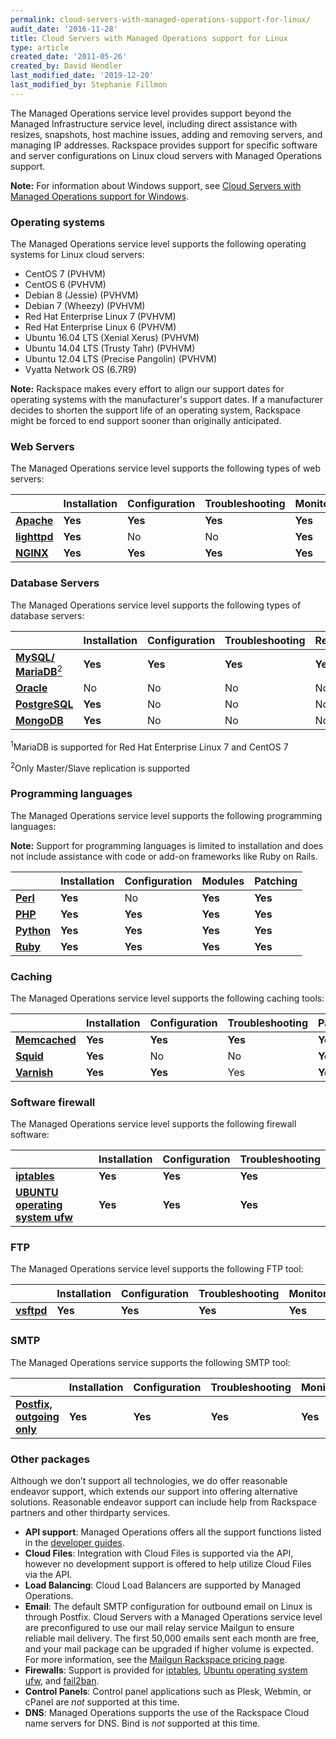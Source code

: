 ```yaml
---
permalink: cloud-servers-with-managed-operations-support-for-linux/
audit_date: '2016-11-28'
title: Cloud Servers with Managed Operations support for Linux
type: article
created_date: '2011-05-26'
created_by: David Hendler
last_modified_date: '2019-12-20'
last_modified_by: Stephanie Fillmon
---
```


The Managed Operations service level provides support beyond the Managed Infrastructure service level, including direct
assistance with resizes, snapshots, host machine issues, adding and removing servers, and managing IP addresses. Rackspace provides support for specific software and server configurations on Linux cloud
servers with Managed Operations support.

**Note:** For information about Windows support, see [Cloud Servers with Managed Operations support for Windows](/how-to/cloud-servers-with-managed-operations-support-for-windows).

### Operating systems

The Managed Operations service level supports the following operating systems for Linux cloud servers:

- CentOS 7 (PVHVM)
- CentOS 6 (PVHVM)
- Debian 8 (Jessie) (PVHVM)
- Debian 7 (Wheezy) (PVHVM)
- Red Hat Enterprise Linux 7 (PVHVM)
- Red Hat Enterprise Linux 6 (PVHVM)
- Ubuntu 16.04 LTS (Xenial Xerus) (PVHVM)
- Ubuntu 14.04 LTS (Trusty Tahr) (PVHVM)
- Ubuntu 12.04 LTS (Precise Pangolin) (PVHVM)
- Vyatta Network OS (6.7R9)

**Note:** Rackspace makes every effort to align our support dates for operating systems with the manufacturer's support dates. If a manufacturer decides to shorten the support life of an operating system, Rackspace might be forced to end support sooner than originally anticipated.

### Web Servers

The Managed Operations service level supports the following types of web servers:

|    | **Installation** | **Configuration** | **Troubleshooting** | **Monitoring** | **Patching** |
| --- | --- | --- | --- | --- | --- |
| [**Apache**](https://httpd.apache.org/) | **Yes** | **Yes** | **Yes** | **Yes** | **Yes** |
| [**lighttpd**](https://www.lighttpd.net) | **Yes** | No | No | **Yes** | **Yes** |
| [**NGINX**](https://nginx.net) | **Yes** | **Yes** | **Yes** | **Yes** | **Yes** |

### Database Servers

The Managed Operations service level supports the following types of database servers:

|    | **Installation** | **Configuration** | **Troubleshooting** | **Replication** | **Monitoring** | **Patching** | **Backup** |
| --- | --- | --- | --- | --- | --- | --- | --- |
| [**MySQL/**](https://www.mysql.com) [**MariaDB**<sup>2</sup>](https://mariadb.org) | **Yes** | **Yes** | **Yes** | **Yes** | **Yes** | **Yes** | **Yes** |
| [**Oracle**](https://www.oracle.com/us/products/database/index.html) | No | No | No | No | No | No | No |
| [**PostgreSQL**](https://postgresql.com) | **Yes** | No | No | No | **Yes** | No | No |
| [**MongoDB**](https://www.mongodb.org/) | **Yes** | No | No | No | No | No | No |

<sup>1</sup>MariaDB is supported for Red Hat Enterprise Linux 7 and CentOS 7

<sup>2</sup>Only Master/Slave replication is supported

### Programming languages

The Managed Operations service level supports the following programming languages:

**Note:** Support for programming languages is limited to installation and does not include assistance with code or add-on
frameworks like Ruby on Rails.

|   | **Installation** | **Configuration** | **Modules** | **Patching** |
| --- | --- | --- | --- | --- |
| [**Perl**](https://www.perl.org) | **Yes** | No | **Yes** | **Yes** |
| [**PHP**](https://www.php.net) | **Yes** | **Yes** | **Yes** | **Yes** |
| [**Python**](https://www.python.org) | **Yes** | **Yes** | **Yes** | **Yes** |
| [**Ruby**](https://www.ruby-lang.org) | **Yes** | **Yes** | **Yes** | **Yes** |


### Caching

The Managed Operations service level supports the following caching tools:

|    | **Installation** | **Configuration** | **Troubleshooting** | **Patching** |
| --- | --- | --- | --- | --- |
| [**Memcached**](https://memcached.org) | **Yes** | **Yes** | **Yes** | **Yes** |
| [**Squid**](https://squid-cache.org) | **Yes** | No | No | **Yes** |
| [**Varnish**](https://varnish-cache.org) | **Yes** | **Yes** | Yes | **Yes** |


### Software firewall

The Managed Operations service level supports the following firewall software:

|    | **Installation** | **Configuration** | **Troubleshooting** |
| --- | --- | --- | --- |
| [**iptables**](https://www.netfilter.org/projects/iptables/) | **Yes** | **Yes** | **Yes** |
| [**UBUNTU operating system ufw**](https://wiki.ubuntu.com/UncomplicatedFirewall) | **Yes** | **Yes** | **Yes** |


### FTP

The Managed Operations service level supports the following FTP tool:

|    | **Installation** | **Configuration** | **Troubleshooting** | **Monitoring** | **Patching** |
| --- | --- | --- | --- | --- | --- |
| [**vsftpd**](https://security.appspot.com/vsftpd.html) | **Yes** | **Yes** | **Yes** | **Yes** | **Yes** |


### SMTP

The Managed Operations service supports the following SMTP tool:

|    | **Installation** | **Configuration** | **Troubleshooting** | **Monitoring** | **Patching** |
| --- | --- | --- | --- | --- | --- |
| [**Postfix, outgoing only**](https://www.postfix.org/) | **Yes** | **Yes** | **Yes** | **Yes** | **Yes** |


### Other packages

Although we don’t support all technologies, we do offer reasonable endeavor support, which extends our support into
offering alternative solutions. Reasonable endeavor support can include help from Rackspace partners and other thirdparty
services.

-  **API support**:  Managed Operations offers all the support functions listed in the [developer guides](https://docs.rackspace.com/docs/).
-  **Cloud Files**:  Integration with Cloud Files is supported via the API, however no development support is offered to help utilize Cloud Files via the API.
-  **Load Balancing**: Cloud Load Balancers are supported by Managed Operations.
-  **Email**:  The default SMTP configuration for outbound email on Linux is through Postfix.  Cloud Servers with a Managed Operations service level are preconfigured to use our mail relay service Mailgun to ensure reliable mail delivery.  The first 50,000 emails sent each month are free, and your mail package can be upgraded if higher volume is expected. For more information, see the [Mailgun Rackspace pricing page](https://www.mailgun.com/rackspace).
-  **Firewalls**: Support is provided for  [iptables](https://www.netfilter.org/),  [Ubuntu operating system ufw](https://help.ubuntu.com/community/UFW), and  [fail2ban](https://www.fail2ban.org/wiki/index.php/Main_Page).
-  **Control Panels**: Control panel applications such as Plesk, Webmin, or cPanel are  *not* supported at this time.
-  **DNS**: Managed Operations supports the use of the Rackspace Cloud name servers for DNS.  Bind is *not* supported at this time.
